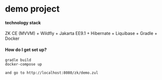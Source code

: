 # demo project #

#### technology stack ####

ZK CE (MVVM) + Wildfly + Jakarta EE9.1 + Hibernate + Liquibase + Gradle + Docker

#### How do I get set up? ####
```
gradle build
docker-compose up

and go to http://localhost:8080/zk/demo.zul
```